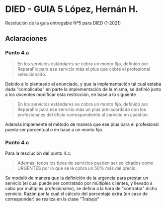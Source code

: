 # DIED - GUIA 5 López, Hernán H.
Resolución de la guía entregable Nº5 para DIED (1-2021)

## Aclaraciones

### Punto 4.a

> En los servicios estándares se cobra un monto fijo, definido por ReparaFix para ese servicio más el plus que cobre el profesional seleccionado.

Debido a lo planteado el enunciado, y que la implementación tal cual estaba dada "complicaba" en parte la implementación de la misma, se definió junto a los docentes modificar esta restricción, en base a lo siguiente

> En los servicios estándares se cobra un monto fijo, definido por ReparaFix para ese servicio más un plus pre-acordado con los profesionales del oficio correspondiente al servicio en cuestión.

Además implementé el método de manera que ese plus para el profesional pueda ser porcentual o en base a un monto fijo. 

### Punto 4.c

Para la resolución del punto 4.c:

> Además, todos los tipos de servicios pueden ser solicitados como URGENTES por lo que se le cobra un 50% más del precio.

Se modeló de manera que la definición de la urgencia para prestar un servicio (el cual puede ser contratado por múltiples clientes, y llevado a cabo por múltiples profesionales), se defina a la hora de "contratar" dicho servicio. Razón por la cual el cálculo del porcentaje extra (en caso de corresponder) se realiza en la clase "Trabajo"
